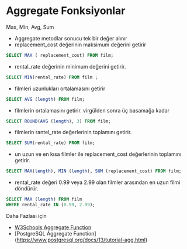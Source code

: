 # Aggregate Fonksiyonlar

Max, Min, Avg, Sum

- Aggregate metodlar sonucu tek bir değer alınır
- replacement_cost değerinin maksimum değerini getirir 
``` SQL
SELECT MAX ( replacement_cost) FROM film;  
```
- rental_rate değerinin minimum değerini getirir.
``` SQL
SELECT MIN(rental_rate) FROM film ;
```
- filmleri uzunlukları ortalamasını getirir 
``` SQL
SELECT AVG (length) FROM film;
```
- filmlerin ortalamasını getirir. virgülden sonra üç basamağa kadar
``` SQL
SELECT ROUND(AVG (length), 3) FROM film;
```
- filmlerin rantel_rate değerlerinin toplamını getirir.
``` SQL
SELECT SUM(rental_rate) FROM film;
```
- un uzun ve en kısa filmler ile replacement_cost değerlerinin toplamını getirir.
``` SQL
SELECT MAX(length), MIN (length), SUM (replacement_cost) FROM film;
```
- rental_rate değeri 0.99 veya 2.99 olan filmler arasından en uzun filmi döndürür.
``` SQL
SELECT MAX (length) FROM film
WHERE rental_rate IN (0.99, 2.99);
```
Daha Fazlası için 
- [W3Schools Aggregate Function](https://www.w3schools.com/sql/sql_count_avg_sum.asp)
- [PostgreSQL Aggregate Function] (https://www.postgresql.org/docs/13/tutorial-agg.html)







